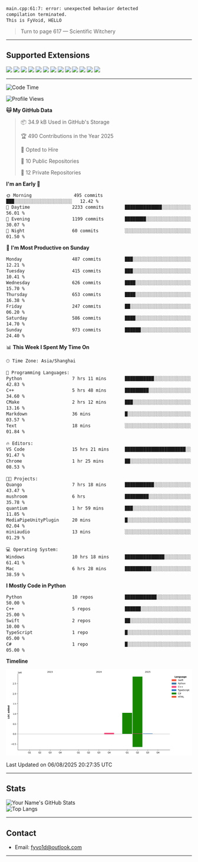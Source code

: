 ```
main.cpp:61:7: error: unexpected behavior detected
compilation terminated.
This is FyVoid, HELLO
```

> Turn to page 617 — Scientific Witchery

---

## Supported Extensions

<p align="left">
  <img src="https://cdn.jsdelivr.net/gh/devicons/devicon/icons/cplusplus/cplusplus-original.svg" height="40" />
  <img src="https://cdn.jsdelivr.net/gh/devicons/devicon/icons/csharp/csharp-original.svg" height="40" />
  <img src="https://cdn.jsdelivr.net/gh/devicons/devicon/icons/python/python-original.svg" height="40" />
  <img src="https://cdn.jsdelivr.net/gh/devicons/devicon/icons/swift/swift-original.svg" height="40" />
  <img src="https://cdn.jsdelivr.net/gh/devicons/devicon/icons/git/git-original.svg" height="40" />
  <img src="https://cdn.jsdelivr.net/gh/devicons/devicon/icons/docker/docker-original.svg" height="40" />
  <img src="https://cdn.jsdelivr.net/gh/devicons/devicon/icons/vscode/vscode-original.svg" height="40" />
  <img src="https://www.vulkan.org/user/themes/vulkan/images/logo/vulkan-logo.svg" height="40" />
  <img src="https://cdn.jsdelivr.net/gh/devicons/devicon/icons/opengl/opengl-original.svg" height="40" />
  <img src="https://cdn.jsdelivr.net/gh/devicons/devicon/icons/pytorch/pytorch-original.svg" height="40" />
  <img src="https://cdn.jsdelivr.net/gh/devicons/devicon/icons/unity/unity-original.svg" height="40" />
  <img src="https://cdn.jsdelivr.net/gh/devicons/devicon/icons/unrealengine/unrealengine-original.svg" height="40" />
  <img src="https://cdn.jsdelivr.net/gh/devicons/devicon/icons/cmake/cmake-original.svg" height="40" />
</p>


---

<!--START_SECTION:waka-->
![Code Time](http://img.shields.io/badge/Code%20Time-314%20hrs%2024%20mins-blue)

![Profile Views](http://img.shields.io/badge/Profile%20Views-0-blue)

**🐱 My GitHub Data** 

> 📦 34.9 kB Used in GitHub's Storage 
 > 
> 🏆 490 Contributions in the Year 2025
 > 
> 💼 Opted to Hire
 > 
> 📜 10 Public Repositories 
 > 
> 🔑 12 Private Repositories 
 > 
**I'm an Early 🐤** 

```text
🌞 Morning                495 commits         ███░░░░░░░░░░░░░░░░░░░░░░   12.42 % 
🌆 Daytime                2233 commits        ██████████████░░░░░░░░░░░   56.01 % 
🌃 Evening                1199 commits        ████████░░░░░░░░░░░░░░░░░   30.07 % 
🌙 Night                  60 commits          ░░░░░░░░░░░░░░░░░░░░░░░░░   01.50 % 
```
📅 **I'm Most Productive on Sunday** 

```text
Monday                   487 commits         ███░░░░░░░░░░░░░░░░░░░░░░   12.21 % 
Tuesday                  415 commits         ███░░░░░░░░░░░░░░░░░░░░░░   10.41 % 
Wednesday                626 commits         ████░░░░░░░░░░░░░░░░░░░░░   15.70 % 
Thursday                 653 commits         ████░░░░░░░░░░░░░░░░░░░░░   16.38 % 
Friday                   247 commits         ██░░░░░░░░░░░░░░░░░░░░░░░   06.20 % 
Saturday                 586 commits         ████░░░░░░░░░░░░░░░░░░░░░   14.70 % 
Sunday                   973 commits         ██████░░░░░░░░░░░░░░░░░░░   24.40 % 
```


📊 **This Week I Spent My Time On** 

```text
🕑︎ Time Zone: Asia/Shanghai

💬 Programming Languages: 
Python                   7 hrs 11 mins       ███████████░░░░░░░░░░░░░░   42.83 % 
C++                      5 hrs 48 mins       █████████░░░░░░░░░░░░░░░░   34.60 % 
CMake                    2 hrs 12 mins       ███░░░░░░░░░░░░░░░░░░░░░░   13.16 % 
Markdown                 36 mins             █░░░░░░░░░░░░░░░░░░░░░░░░   03.57 % 
Text                     18 mins             ░░░░░░░░░░░░░░░░░░░░░░░░░   01.84 % 

🔥 Editors: 
VS Code                  15 hrs 21 mins      ███████████████████████░░   91.47 % 
Chrome                   1 hr 25 mins        ██░░░░░░░░░░░░░░░░░░░░░░░   08.53 % 

🐱‍💻 Projects: 
Quango                   7 hrs 18 mins       ███████████░░░░░░░░░░░░░░   43.47 % 
mushroom                 6 hrs               █████████░░░░░░░░░░░░░░░░   35.78 % 
quantium                 1 hr 59 mins        ███░░░░░░░░░░░░░░░░░░░░░░   11.85 % 
MediaPipeUnityPlugin     20 mins             █░░░░░░░░░░░░░░░░░░░░░░░░   02.04 % 
miniaudio                13 mins             ░░░░░░░░░░░░░░░░░░░░░░░░░   01.29 % 

💻 Operating System: 
Windows                  10 hrs 18 mins      ███████████████░░░░░░░░░░   61.41 % 
Mac                      6 hrs 28 mins       ██████████░░░░░░░░░░░░░░░   38.59 % 
```

**I Mostly Code in Python** 

```text
Python                   10 repos            ████████████░░░░░░░░░░░░░   50.00 % 
C++                      5 repos             ██████░░░░░░░░░░░░░░░░░░░   25.00 % 
Swift                    2 repos             ██░░░░░░░░░░░░░░░░░░░░░░░   10.00 % 
TypeScript               1 repo              █░░░░░░░░░░░░░░░░░░░░░░░░   05.00 % 
C#                       1 repo              █░░░░░░░░░░░░░░░░░░░░░░░░   05.00 % 
```



**Timeline**

![Lines of Code chart](https://raw.githubusercontent.com/FyVoid/FyVoid/main/assets/bar_graph.png)


 Last Updated on 06/08/2025 20:27:35 UTC
<!--END_SECTION:waka-->

---

## Stats

![Your Name's GitHub Stats](https://github-readme-stats.vercel.app/api?username=fyvoid&show_icons=true&theme=tokyonight)  
![Top Langs](https://github-readme-stats.vercel.app/api/top-langs/?username=fyvoid&layout=compact&theme=tokyonight)

---

## Contact

- Email: [fyvo1d@outlook.com](fyvo1d@outlook.com)  

---

